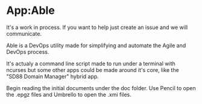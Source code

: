 # App:Able

It's a work in process. If you want to help just create an issue and we will communicate.

Able is a DevOps utility made for simplifying and automate the Agile and DevOps process.

It's actualy a command line script made to run under a terminal with ncurses but some other apps could be made around it's core, like the "SD88 Domain Manager" hybrid app.

Begin reading the initial documents under the doc folder. Use Pencil to open the .epgz files and Umbrello to open the .xmi files.
